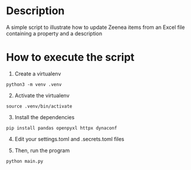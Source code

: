 Description
===========

A simple script to illustrate how to update Zeenea items from an Excel file containing a property and a description


How to execute the script
=========================

1. Create a virtualenv

```python3 -m venv .venv```

2. Activate the virtualenv

```source .venv/bin/activate```

3. Install the dependencies

```pip install pandas openpyxl httpx dynaconf```

4. Edit your settings.toml and .secrets.toml files

5. Then, run the program

```python main.py```